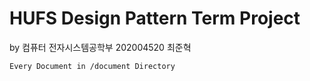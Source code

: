 # HUFS Design Pattern Term Project
by 컴퓨터 전자시스템공학부 202004520 최준혁

```
Every Document in /document Directory
```